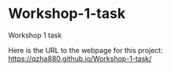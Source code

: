# Workshop-1-task
Workshop 1 task

Here is the URL to the webpage for this project: https://qzha880.github.io/Workshop-1-task/
